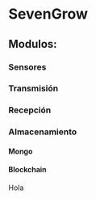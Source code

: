 # SevenGrow

## Modulos:

### Sensores

### Transmisión

### Recepción


### Almacenamiento

#### Mongo

#### Blockchain

Hola